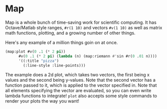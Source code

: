 # Map

Map is a whole bunch of time-saving work for scientific computing.  It has Octave/Matlab style ranges, `#r(1 10)` and vectors `#v(1 10)` as well as matrix math functions, plotting, and a growing number of other things.

Here's any example of a million things goin on at once.
```lisp
(map:plot #v(0 .1 (* 2 pi))
	  #v(0 .1 (* 2 pi) (lambda (n) (map:riemann #'sin #r(0 .01 n))))
	  '((:title "pizza")
	    (:line-style :line-points)))
```
The example does a 2d plot, which takes two vectors, the first being x values and the second being y-values.  Note that the second vector has a function passed to it, which is applied to the vector specified in.  Note that all elements specifying the vector are evaluated, so you can even write lambda functions to integrate! `plot` also accepts some style commands to render your plots the way you want!